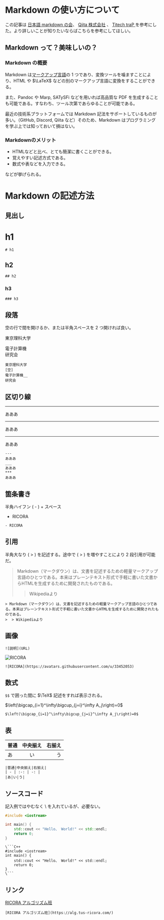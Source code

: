 # Markdown の使い方について
この記事は [日本語 markdown の会](http://www.markdown.jp/syntax/)、 [Qiita 株式会社](https://qiita.com/Qiita/items/c686397e4a0f4f11683d) 、 [Titech traP ](https://trap.jp/post/371/)  を参考にした。より詳しいことが知りたいならばこちらを参考にしてほしい。
## Markdown って？美味しいの？
### Markdown の概要
Markdown は[マークアップ言語](https://ja.wikipedia.org/wiki/%E8%BB%BD%E9%87%8F%E3%83%9E%E3%83%BC%E3%82%AF%E3%82%A2%E3%83%83%E3%83%97%E8%A8%80%E8%AA%9E)の 1 つであり、変換ツールを噛ますことにより、HTML や $\LaTeX$ などの別のマークアップ言語に変換をすることができる。

また、Pandoc や Marp, SATySFi などを用いれば高品質な PDF を生成することも可能である。すなわち、ツール次第であらゆることが可能である。

最近の技術系プラットフォームでは Markdown 記法をサポートしているものが多い。（GitHub, Discord, Qiita など）そのため、Markdown はプログラミングを学ぶ上では知っておいて損はない。

### Markdownのメリット
- HTMLなどと比べ、とても簡潔に書くことができる。
-  覚えやすい記述方式である。
- 数式や表などを入力できる。

などが挙げられる。

# Markdown の記述方法
## 見出し
# h1
```
# h1
```
## h2
```
## h2
```
### h3
```
### h3
```
## 段落
空の行で間を開けるか、または半角スペースを 2 つ開ければ良い。

東京理科大学

電子計算機  
研究会

```
東京理科大学
[空]
電子計算機__
研究会
```

## 区切り線
---
あああ
___
あああ
***
あああ

```
---
あああ
___
あああ
***
あああ
```

## 箇条書き
半角ハイフン ( - )  + スペース
- RICORA
```
- RICORA
```
## 引用
半角大なり ( > ) を記述する。途中で ( > ) を増やすことにより 2 段引用が可能だ。
> Markdown（マークダウン）は、文書を記述するための軽量マークアップ言語のひとつである。本来はプレーンテキスト形式で手軽に書いた文書からHTMLを生成するために開発されたものである。
>  > Wikipediaより
```
> Markdown（マークダウン）は、文書を記述するための軽量マークアップ言語のひとつである。本来はプレーンテキスト形式で手軽に書いた文書からHTMLを生成するために開発されたものである。
>  > Wikipediaより

```
##  画像
```
![説明](URL)
```
![RICORA](https://avatars.githubusercontent.com/u/33452053)
```
![RICORA](https://avatars.githubusercontent.com/u/33452053)
```

## 数式
```$$``` で囲った間に $\TeX$ 記述をすれば表示される。

$\left(\bigcap_{i=1}^\infty\bigcup_{j=i}^\infty A_j\right)=0$
```
$\left(\bigcap_{i=1}^\infty\bigcup_{j=i}^\infty A_j\right)=0$
```

## 表
|普通|中央揃え|右揃え|
| - | :-: | -: |
|あ|い|う|
```
|普通|中央揃え|右揃え|
| - | :-: | -: |
|あ|い|う|
```

## ソースコード
記入例ではやむなく \ を入れているが、必要ない。
```C++
#include <iostream>

int main() {
    std::cout << "Hello、 World!" << std::endl;
    return 0;
}
```

```
\```C++
#include <iostream>
int main() {
    std::cout << "Hello、 World!" << std::endl;
    return 0;
}
\```
```

## リンク
[RICORA アルゴリズム班](https://alg.tus-ricora.com/)
```
[RICORA アルゴリズム班](https://alg.tus-ricora.com/)
```
